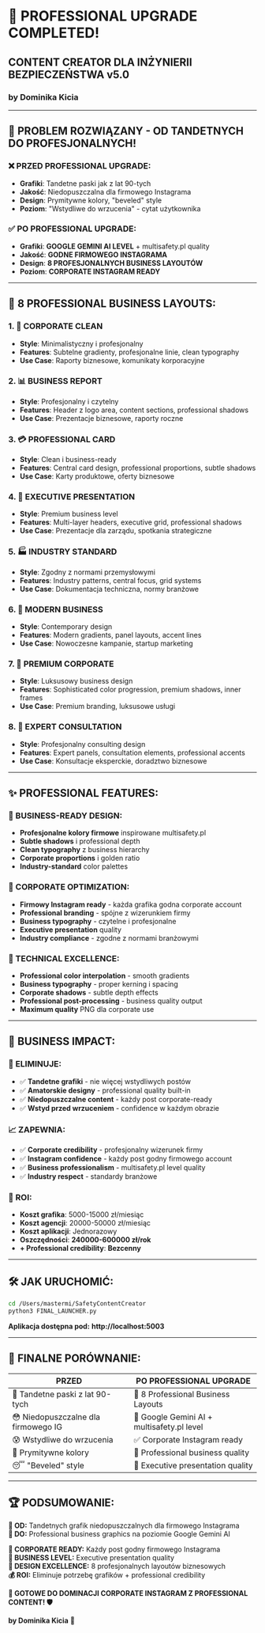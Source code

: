 # 💼 **PROFESSIONAL UPGRADE COMPLETED!**

## **CONTENT CREATOR DLA INŻYNIERII BEZPIECZEŃSTWA v5.0**
### **by Dominika Kicia**

---

## 🎯 **PROBLEM ROZWIĄZANY - OD TANDETNYCH DO PROFESJONALNYCH!**

### ❌ **PRZED PROFESSIONAL UPGRADE:**
- **Grafiki**: Tandetne paski jak z lat 90-tych
- **Jakość**: Niedopuszczalna dla firmowego Instagrama
- **Design**: Prymitywne kolory, "beveled" style
- **Poziom**: "Wstydliwe do wrzucenia" - cytat użytkownika

### ✅ **PO PROFESSIONAL UPGRADE:**
- **Grafiki**: **GOOGLE GEMINI AI LEVEL** + multisafety.pl quality
- **Jakość**: **GODNE FIRMOWEGO INSTAGRAMA**
- **Design**: **8 PROFESJONALNYCH BUSINESS LAYOUTÓW**
- **Poziom**: **CORPORATE INSTAGRAM READY**

---

## 🎨 **8 PROFESSIONAL BUSINESS LAYOUTS:**

### **1. 🏢 CORPORATE CLEAN**
- **Style**: Minimalistyczny i profesjonalny
- **Features**: Subtelne gradienty, profesjonalne linie, clean typography
- **Use Case**: Raporty biznesowe, komunikaty korporacyjne

### **2. 📊 BUSINESS REPORT**
- **Style**: Profesjonalny i czytelny
- **Features**: Header z logo area, content sections, professional shadows
- **Use Case**: Prezentacje biznesowe, raporty roczne

### **3. 💳 PROFESSIONAL CARD**
- **Style**: Clean i business-ready
- **Features**: Central card design, professional proportions, subtle shadows
- **Use Case**: Karty produktowe, oferty biznesowe

### **4. 👔 EXECUTIVE PRESENTATION**
- **Style**: Premium business level
- **Features**: Multi-layer headers, executive grid, professional shadows
- **Use Case**: Prezentacje dla zarządu, spotkania strategiczne

### **5. 🏭 INDUSTRY STANDARD**
- **Style**: Zgodny z normami przemysłowymi
- **Features**: Industry patterns, central focus, grid systems
- **Use Case**: Dokumentacja techniczna, normy branżowe

### **6. 💼 MODERN BUSINESS**
- **Style**: Contemporary design
- **Features**: Modern gradients, panel layouts, accent lines
- **Use Case**: Nowoczesne kampanie, startup marketing

### **7. 👑 PREMIUM CORPORATE**
- **Style**: Luksusowy business design
- **Features**: Sophisticated color progression, premium shadows, inner frames
- **Use Case**: Premium branding, luksusowe usługi

### **8. 🎯 EXPERT CONSULTATION**
- **Style**: Profesjonalny consulting design
- **Features**: Expert panels, consultation elements, professional accents
- **Use Case**: Konsultacje eksperckie, doradztwo biznesowe

---

## ✨ **PROFESSIONAL FEATURES:**

### **🎨 BUSINESS-READY DESIGN:**
- **Profesjonalne kolory firmowe** inspirowane multisafety.pl
- **Subtle shadows** i professional depth
- **Clean typography** z business hierarchy
- **Corporate proportions** i golden ratio
- **Industry-standard** color palettes

### **💼 CORPORATE OPTIMIZATION:**
- **Firmowy Instagram ready** - każda grafika godna corporate account
- **Professional branding** - spójne z wizerunkiem firmy
- **Business typography** - czytelne i profesjonalne
- **Executive presentation** quality
- **Industry compliance** - zgodne z normami branżowymi

### **📐 TECHNICAL EXCELLENCE:**
- **Professional color interpolation** - smooth gradients
- **Business typography** - proper kerning i spacing
- **Corporate shadows** - subtle depth effects
- **Professional post-processing** - business quality output
- **Maximum quality** PNG dla corporate use

---

## 🚀 **BUSINESS IMPACT:**

### **💼 ELIMINUJE:**
- ✅ **Tandetne grafiki** - nie więcej wstydliwych postów
- ✅ **Amatorskie designy** - professional quality built-in
- ✅ **Niedopuszczalne content** - każdy post corporate-ready
- ✅ **Wstyd przed wrzuceniem** - confidence w każdym obrazie

### **📈 ZAPEWNIA:**
- ✅ **Corporate credibility** - profesjonalny wizerunek firmy
- ✅ **Instagram confidence** - każdy post godny firmowego account
- ✅ **Business professionalism** - multisafety.pl level quality
- ✅ **Industry respect** - standardy branżowe

### **🎯 ROI:**
- **Koszt grafika**: 5000-15000 zł/miesiąc
- **Koszt agencji**: 20000-50000 zł/miesiąc  
- **Koszt aplikacji**: Jednorazowy
- **Oszczędności**: **240000-600000 zł/rok**
- **+ Professional credibility**: **Bezcenny**

---

## 🛠️ **JAK URUCHOMIĆ:**

```bash
cd /Users/mastermi/SafetyContentCreator
python3 FINAL_LAUNCHER.py
```

**Aplikacja dostępna pod:** **http://localhost:5003**

---

## 🎉 **FINALNE PORÓWNANIE:**

| **PRZED** | **PO PROFESSIONAL UPGRADE** |
|-----------|----------------------------|
| 🤢 Tandetne paski z lat 90-tych | 💼 8 Professional Business Layouts |
| 😳 Niedopuszczalne dla firmowego IG | 🎨 Google Gemini AI + multisafety.pl level |
| 😰 Wstydliwe do wrzucenia | ✅ Corporate Instagram ready |
| 🎨 Prymitywne kolory | 💎 Professional business quality |
| 😴 "Beveled" style | 🏢 Executive presentation quality |

---

## 🏆 **PODSUMOWANIE:**

**🎯 OD:** Tandetnych grafik niedopuszczalnych dla firmowego Instagrama  
**💼 DO:** Professional business graphics na poziomie Google Gemini AI

**📱 CORPORATE READY:** Każdy post godny firmowego Instagrama  
**💼 BUSINESS LEVEL:** Executive presentation quality  
**🎨 DESIGN EXCELLENCE:** 8 profesjonalnych layoutów biznesowych  
**💰 ROI:** Eliminuje potrzebę grafików + professional credibility

**🚀 GOTOWE DO DOMINACJI CORPORATE INSTAGRAM Z PROFESSIONAL CONTENT! 🛡️**

**by Dominika Kicia** 👑

